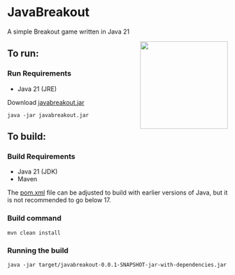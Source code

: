 # JavaBreakout
A simple Breakout game written in Java 21

<img src="javaBreakout.png" width="200" align=right />

## To run:

### Run Requirements

 - Java 21 (JRE)

Download [javabreakout.jar](javabreakout.jar)

    java -jar javabreakout.jar

## To build:

### Build Requirements

 - Java 21 (JDK)
 - Maven

The [pom.xml](pom.xml) file can be adjusted to build with earlier versions of Java, but it is not recommended to go below 17.

### Build command

    mvn clean install

### Running the build

    java -jar target/javabreakout-0.0.1-SNAPSHOT-jar-with-dependencies.jar
